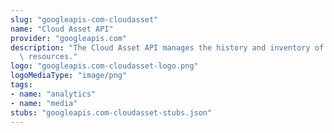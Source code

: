 ```yaml
---
slug: "googleapis-com-cloudasset"
name: "Cloud Asset API"
provider: "googleapis.com"
description: "The Cloud Asset API manages the history and inventory of Google Cloud\
  \ resources."
logo: "googleapis.com-cloudasset-logo.png"
logoMediaType: "image/png"
tags:
- name: "analytics"
- name: "media"
stubs: "googleapis.com-cloudasset-stubs.json"
---
```

